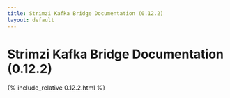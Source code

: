 ```yaml
---
title: Strimzi Kafka Bridge Documentation (0.12.2)
layout: default
---
```


<h1>Strimzi Kafka Bridge Documentation (0.12.2)</h1>

{% include_relative 0.12.2.html %}
